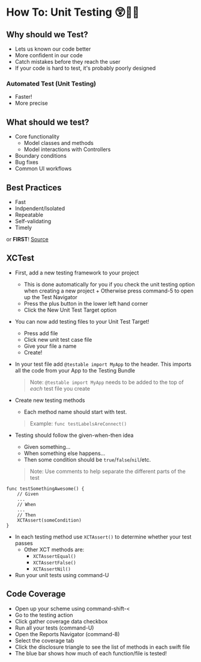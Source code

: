 # How To: Unit Testing 😲🎉💯

## Why should we Test?

+ Lets us known our code better
+ More confident in our code
+ Catch mistakes before they reach the user
+ If your code is hard to test, it's probably poorly designed

### Automated Test (Unit Testing)
+ Faster!
+ More precise

## What should we test?

+ Core functionality
	+ Model classes and methods
	+ Model interactions with Controllers 
+ Boundary conditions
+ Bug fixes
+ Common UI workflows

## Best Practices

+ Fast
+ Indpendent/Isolated
+ Repeatable
+ Self-validating
+ Timely

or **FIRST**! [Source](https://www.raywenderlich.com/150073/testing-xcode-ios-tutorial)

## XCTest

+ First, add a new testing framework to your project
	+ This is done automatically for you if you check the unit testing option when creating a new project	+ Otherwise press command-5 to open up the Test Navigator 
	+ Press the plus button in the lower left hand corner
	+ Click the New Unit Test Target option
+ You can now add testing files to your Unit Test Target! 
	+ Press add file
	+ Click new unit test case file
	+ Give your file a name
	+ Create!
+ In your test file add `@testable import MyApp` to the header. This imports all the code from your App to the Testing Bundle

	>  Note: `@testable import MyApp` needs to be added to the top of *each* test file you create
	
+ Create new testing methods
	+ Each method name should start with test. 

	> Example: `func testLabelsAreConnect()`
	
+ Testing should follow the given-when-then idea
	+ Given something...
	+ When something else happens...
	+ Then some condition should be `true`/`false`/`nil`/etc.
	
	> Note: Use comments to help separate the different parts of the test

```
func testSomethingAwesome() {
	// Given
	...
	// When
	...
	// Then
	XCTAssert(someCondition)
}	
```
	
+ In each testing method use `XCTAssert()` to determine whether your test passes
	+ Other XCT methods are:
		+ `XCTAssertEqual()`
		+ `XCTAssertFalse()`
		+ `XCTAssertNil()`
+ Run your unit tests using command-U

## Code Coverage

+ Open up your scheme using command-shift-<
+ Go to the testing action
+ Click gather coverage data checkbox
+ Run all your tests (command-U)
+ Open the Reports Navigator (command-8)
+ Select the coverage tab
+ Click the disclosure triangle to see the list of methods in each swift file
+ The blue bar shows how much of each function/file is tested!

		  